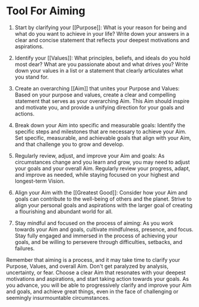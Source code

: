 # Tool For Aiming

1. Start by clarifying your [[Purpose]]: What is your reason for being and what do you want to achieve in your life? Write down your answers in a clear and concise statement that reflects your deepest motivations and aspirations.
    
2.  Identify your [[Values]]: What principles, beliefs, and ideals do you hold most dear? What are you passionate about and what drives you? Write down your values in a list or a statement that clearly articulates what you stand for.
    
3.  Create an overarching [[Aim]] that unites your Purpose and Values: Based on your purpose and values, create a clear and compelling statement that serves as your overarching Aim. This Aim should inspire and motivate you, and provide a unifying direction for your goals and actions.
    
4.  Break down your Aim into specific and measurable goals: Identify the specific steps and milestones that are necessary to achieve your Aim. Set specific, measurable, and achievable goals that align with your Aim, and that challenge you to grow and develop.
    
5.  Regularly review, adjust, and improve your Aim and goals: As circumstances change and you learn and grow, you may need to adjust your goals and your overall Aim. Regularly review your progress, adapt, and improve as needed, while staying focused on your highest and longest-term Vision.
    
6.  Align your Aim with the [[Greatest Good]]: Consider how your Aim and goals can contribute to the well-being of others and the planet. Strive to align your personal goals and aspirations with the larger goal of creating a flourishing and abundant world for all.
    
7.  Stay mindful and focused on the process of aiming: As you work towards your Aim and goals, cultivate mindfulness, presence, and focus. Stay fully engaged and immersed in the process of achieving your goals, and be willing to persevere through difficulties, setbacks, and failures.
    

Remember that aiming is a process, and it may take time to clarify your Purpose, Values, and overall Aim. Don't get paralyzed by analysis, uncertainty, or fear. Choose a clear Aim that resonates with your deepest motivations and aspirations, and start taking action towards your goals. As you advance, you will be able to progressively clarify and improve your Aim and goals, and achieve great things, even in the face of challenging or seemingly insurmountable circumstances. 
